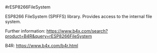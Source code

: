 #rESP8266FileSystem

ESP8266 FileSystem (SPIFFS) library. Provides access to the internal file system.

Further information: https://www.b4x.com/search?product=B4R&query=rESP8266FileSystem

B4R: https://www.b4x.com/b4r.html